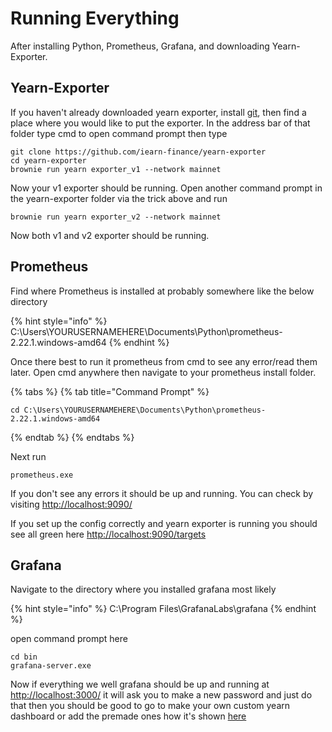 # Running Everything

After installing Python, Prometheus, Grafana, and downloading Yearn-Exporter. 

## Yearn-Exporter

If you haven't already downloaded yearn exporter, install [git](https://git-scm.com/download/win), then find a place where you would like to put the exporter. In the address bar of that folder type cmd to open command prompt then type

```text
git clone https://github.com/iearn-finance/yearn-exporter
cd yearn-exporter
brownie run yearn exporter_v1 --network mainnet
```

Now your v1 exporter should be running. Open another command prompt in the yearn-exporter folder via the trick above and run

```text
brownie run yearn exporter_v2 --network mainnet
```

Now both v1 and v2 exporter should be running. 

## Prometheus

Find where Prometheus is installed at probably somewhere like the below directory

{% hint style="info" %}
C:\Users\YOURUSERNAMEHERE\Documents\Python\prometheus-2.22.1.windows-amd64
{% endhint %}

Once there best to run it prometheus from cmd to see any error/read them later. Open cmd anywhere then navigate to your prometheus install folder.

{% tabs %}
{% tab title="Command Prompt" %}
```text
cd C:\Users\YOURUSERNAMEHERE\Documents\Python\prometheus-2.22.1.windows-amd64
```
{% endtab %}
{% endtabs %}

Next run

```text
prometheus.exe
```

If you don't see any errors it should be up and running. You can check by visiting [http://localhost:9090/](http://localhost:9090/)

If you set up the config correctly and yearn exporter is running you should see all green here [http://localhost:9090/targets](http://localhost:9090/targets) 

## Grafana

Navigate to the directory where you installed grafana most likely

{% hint style="info" %}
C:\Program Files\GrafanaLabs\grafana
{% endhint %}

open command prompt here

```text
cd bin
grafana-server.exe
```

Now if everything we well grafana should be up and running at [http://localhost:3000/](http://localhost:3000/) it will ask you to make a new password and just do that then you should be good to go to make your own custom yearn dashboard or add the premade ones how it's shown [here](https://darkghost.gitbook.io/yearn-exporter-info/tips-for-installing)

